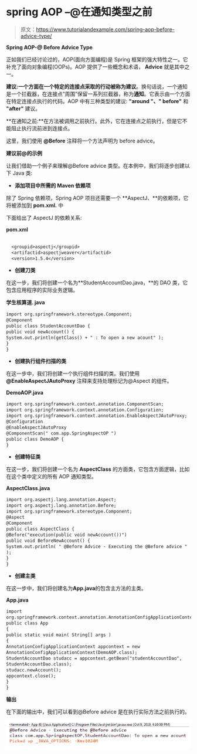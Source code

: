 # spring AOP –@在通知类型之前

> 原文：<https://www.tutorialandexample.com/spring-aop-before-advice-type/>

**Spring AOP-@ Before Advice Type**

正如我们已经讨论过的，AOP(面向方面编程)是 Spring 框架的强大特性之一。它补充了面向对象编程(OOPs)。AOP 提供了一些概念和术语， **Advice** 就是其中之一。

**建议:**一个方面在一个特定的连接点采取的行动被称为**建议**。换句话说，一个通知是一个拦截器，在连接点“周围”保留一系列拦截器，称为**通知**。它表示由一个方面在特定连接点执行的代码。AOP 中有三种类型的建议: **"around "、" before"** 和 **"after"** 建议。

**在通知之前:**在方法被调用之前执行。此外，它在连接点之前执行，但是它不能阻止执行流前进到连接点。

这里，我们使用 **@Before** 注释将一个方法声明为 before advice。

**建议前@的示例**

让我们借助一个例子来理解@Before advice 类型。在本例中，我们将逐步创建以下 Java 类:

*   **添加项目中所需的 Maven 依赖项**

除了 Spring 依赖项，Spring AOP 项目还需要一个 **AspectJ、**的依赖项，它将被添加到 **pom.xml.** 中

下面给出了 AspectJ 的依赖关系:

**pom.xml**

```

  <groupid>aspectj</groupid>
  <artifactid>aspectjweaver</artifactid>
  <version>1.5.4</version>

```

*   **创建刀类**

在这一步，我们将创建一个名为**StudentAccountDao.java，**的 DAO 类，它包含应用程序的实际业务逻辑。

**学生核算道. java**

```
import org.springframework.stereotype.Component;
@Component
public class StudentAccountDao {
public void newAccount() {
System.out.println(getClass() + " : To open a new acount" );
}
} 
```

*   **创建执行组件扫描的类**

在这一步中，我们将创建一个执行组件扫描的类。我们使用 **@EnableAspectJAutoProxy** 注释来支持处理标记为@Aspect 的组件。

**DemoAOP.java**

```
import org.springframework.context.annotation.ComponentScan;
import org.springframework.context.annotation.Configuration;
import org.springframework.context.annotation.EnableAspectJAutoProxy;
@Configuration
@EnableAspectJAutoProxy
@ComponentScan(" com.app.SpringAspectOP ")
public class DemoAOP {
} 
```

*   **创建特征类**

在这一步，我们将创建一个名为 **AspectClass** 的方面类，它包含方面逻辑，比如在这个类中定义的所有 AOP 通知类型。

**AspectClass.java**

```
import org.aspectj.lang.annotation.Aspect;
import org.aspectj.lang.annotation.Before;
import org.springframework.stereotype.Component;
@Aspect
@Component
public class AspectClass {
@Before("execution(public void newAccount())")
public void BeforeNewAccount() {
System.out.println( " @Before Advice - Executing the @Before advice " );
} 
} 
```

*   **创建主类**

在这一步中，我们将创建名为**App.java**的包含主方法的主类。

**App.java**

```
import org.springframework.context.annotation.AnnotationConfigApplicationContext;
public class App 
{
public static void main( String[] args )
{
AnnotationConfigApplicationContext appcontext = new AnnotationConfigApplicationContext(DemoAOP.class);
StudentAccountDao studacc = appcontext.getBean("studentAccountDao", StudentAccountDao.class);
studacc.newAccount();
appcontext.close(); 
}
} 
```

**输出**

在下面的输出中，我们可以看到@Before advice 是在执行实际方法之前执行的。

![@Before advice is executed ](img/9450fb341a498f7fdf50c1730d1fad54.png)